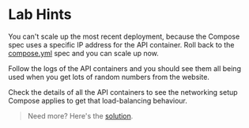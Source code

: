 # Lab Hints

You can't scale up the most recent deployment, because the Compose spec uses a specific IP address for the API container. Roll back to the [compose.yml](./compose.yml) spec and you can scale up now.

Follow the logs of the API containers and you should see them all being used when you get lots of random numbers from the website.

Check the details of all the API containers to see the networking setup Compose applies to get that load-balancing behaviour.

> Need more? Here's the [solution](solution.md).